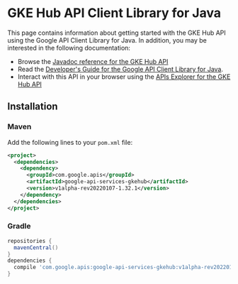 # GKE Hub API Client Library for Java



This page contains information about getting started with the GKE Hub API
using the Google API Client Library for Java. In addition, you may be interested
in the following documentation:

* Browse the [Javadoc reference for the GKE Hub API][javadoc]
* Read the [Developer's Guide for the Google API Client Library for Java][google-api-client].
* Interact with this API in your browser using the [APIs Explorer for the GKE Hub API][api-explorer]

## Installation

### Maven

Add the following lines to your `pom.xml` file:

```xml
<project>
  <dependencies>
    <dependency>
      <groupId>com.google.apis</groupId>
      <artifactId>google-api-services-gkehub</artifactId>
      <version>v1alpha-rev20220107-1.32.1</version>
    </dependency>
  </dependencies>
</project>
```

### Gradle

```gradle
repositories {
  mavenCentral()
}
dependencies {
  compile 'com.google.apis:google-api-services-gkehub:v1alpha-rev20220107-1.32.1'
}
```

[javadoc]: https://googleapis.dev/java/google-api-services-gkehub/latest/index.html
[google-api-client]: https://github.com/googleapis/google-api-java-client/
[api-explorer]: https://developers.google.com/apis-explorer/#p/gkehub/v1/
